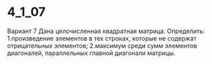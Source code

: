 # 4_1_07
Вариант 7
Дана целочисленная квадратная матрица. Определить:
1.произведение элементов в тех строках, которые не содержат отрицательных
элементов;
2.максимум среди сумм элементов диагоналей, параллельных главной диагонали
матрицы.
